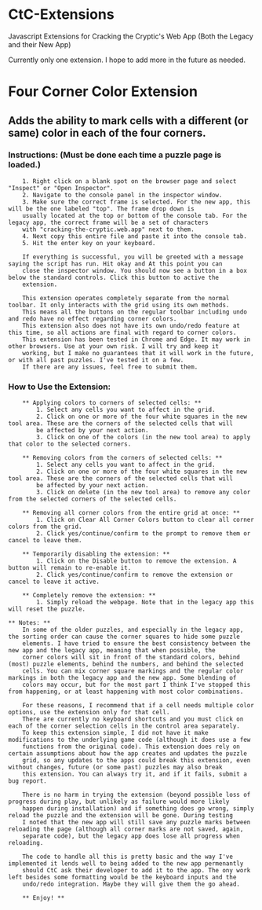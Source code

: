 # CtC-Extensions
Javascript Extensions for Cracking the Cryptic's Web App (Both the Legacy and their New App)

Currently only one extension. I hope to add more in the future as needed.

# Four Corner Color Extension

## Adds the ability to mark cells with a different (or same) color in each of the four corners.

### Instructions: (Must be done each time a puzzle page is loaded.)

        1. Right click on a blank spot on the browser page and select "Inspect" or "Open Inspector".
        2. Navigate to the console panel in the inspector window.
        3. Make sure the correct frame is selected. For the new app, this will be the one labeled "top". The frame drop down is
        usually located at the top or bottom of the console tab. For the legacy app, the correct frame will be a set of characters
        with "cracking-the-cryptic.web.app" next to them.
        4. Next copy this entire file and paste it into the console tab.
        5. Hit the enter key on your keyboard.

        If everything is successful, you will be greeted with a message saying the script has run. Hit okay and At this point you can
        close the inspector window. You should now see a button in a box below the standard controls. Click this button to active the
        extension.

        This extension operates completely separate from the normal toolbar. It only interacts with the grid using its own methods.
        This means all the buttons on the regular toolbar including undo and redo have no effect regarding corner colors.
        This extension also does not have its own undo/redo feature at this time, so all actions are final with regard to corner colors.
        This extension has been tested in Chrome and Edge. It may work in other browsers. Use at your own risk. I will try and keep it
        working, but I make no guarantees that it will work in the future, or with all past puzzles. I've tested it on a few.
        If there are any issues, feel free to submit them.

###    How to Use the Extension:
        ** Applying colors to corners of selected cells: **
            1. Select any cells you want to affect in the grid.
            2. Click on one or more of the four white squares in the new tool area. These are the corners of the selected cells that will
            be affected by your next action.
            3. Click on one of the colors (in the new tool area) to apply that color to the selected corners.

        ** Removing colors from the corners of selected cells: **
            1. Select any cells you want to affect in the grid.
            2. Click on one or more of the four white squares in the new tool area. These are the corners of the selected cells that will
            be affected by your next action.
            3. Click on delete (in the new tool area) to remove any color from the selected corners of the selected cells.

        ** Removing all corner colors from the entire grid at once: **
            1. Click on Clear All Corner Colors button to clear all corner colors from the grid.
            2. Click yes/continue/confirm to the prompt to remove them or cancel to leave them.

        ** Temporarily disabling the extension: **
            1. Click on the Disable button to remove the extension. A button will remain to re-enable it.
            2. Click yes/continue/confirm to remove the extension or cancel to leave it active.
        
        ** Completely remove the extension: **
            1. Simply reload the webpage. Note that in the legacy app this will reset the puzzle.
    
    ** Notes: **
        In some of the older puzzles, and especially in the legacy app, the sorting order can cause the corner squares to hide some puzzle
        elements. I have tried to ensure the best consistency between the new app and the legacy app, meaning that when possible, the
        corner colors will sit in front of the standard colors, behind (most) puzzle elements, behind the numbers, and behind the selected
        cells. You can mix corner square markings and the regular color markings in both the legacy app and the new app. Some blending of
        colors may occur, but for the most part I think I've stopped this from happening, or at least happening with most color combinations.
        
        For these reasons, I recommend that if a cell needs multiple color options, use the extension only for that cell.
        There are currently no keyboard shortcuts and you must click on each of the corner selection cells in the control area separately.
        To keep this extension simple, I did not have it make modifications to the underlying game code (although it does use a few
        functions from the original code). This extension does rely on certain assumptions about how the app creates and updates the puzzle
        grid, so any updates to the apps could break this extension, even without changes, future (or some past) puzzles may also break
        this extension. You can always try it, and if it fails, submit a bug report. 
        
        There is no harm in trying the extension (beyond possible loss of progress during play, but unlikely as failure would more likely
        happen during installation) and if something does go wrong, simply reload the puzzle and the extension will be gone. During testing
        I noted that the new app will still save any puzzle marks between reloading the page (although all corner marks are not saved, again,
        separate code), but the legacy app does lose all progress when reloading.
        
        The code to handle all this is pretty basic and the way I've implemented it lends well to being added to the new app permenantly
        should CtC ask their developer to add it to the app. The ony work left besides some formatting would be the keyboard inputs and the
        undo/redo integration. Maybe they will give them the go ahead.

        ** Enjoy! **
